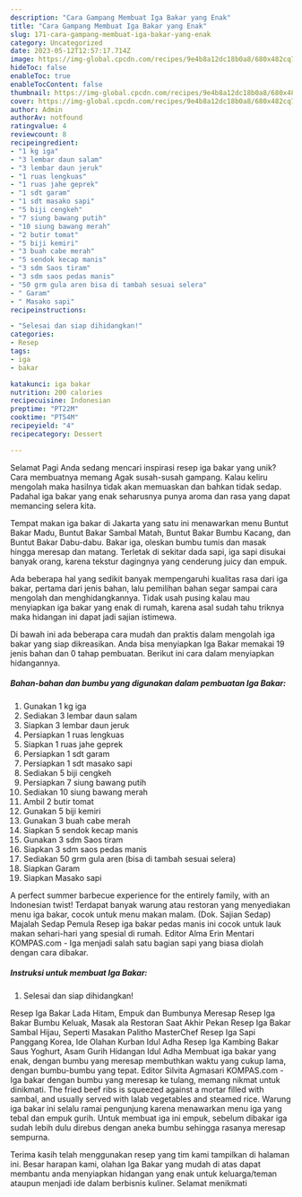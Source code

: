 ```yaml
---
description: "Cara Gampang Membuat Iga Bakar yang Enak"
title: "Cara Gampang Membuat Iga Bakar yang Enak"
slug: 171-cara-gampang-membuat-iga-bakar-yang-enak
category: Uncategorized
date: 2023-05-12T12:57:17.714Z
image: https://img-global.cpcdn.com/recipes/9e4b8a12dc18b0a8/680x482cq70/iga-bakar-foto-resep-utama.jpg
hideToc: false
enableToc: true
enableTocContent: false
thumbnail: https://img-global.cpcdn.com/recipes/9e4b8a12dc18b0a8/680x482cq70/iga-bakar-foto-resep-utama.jpg
cover: https://img-global.cpcdn.com/recipes/9e4b8a12dc18b0a8/680x482cq70/iga-bakar-foto-resep-utama.jpg
author: Admin
authorAv: notfound
ratingvalue: 4
reviewcount: 8
recipeingredient:
- "1 kg iga"
- "3 lembar daun salam"
- "3 lembar daun jeruk"
- "1 ruas lengkuas"
- "1 ruas jahe geprek"
- "1 sdt garam"
- "1 sdt masako sapi"
- "5 biji cengkeh"
- "7 siung bawang putih"
- "10 siung bawang merah"
- "2 butir tomat"
- "5 biji kemiri"
- "3 buah cabe merah"
- "5 sendok kecap manis"
- "3 sdm Saos tiram"
- "3 sdm saos pedas manis"
- "50 grm gula aren bisa di tambah sesuai selera"
- " Garam"
- " Masako sapi"
recipeinstructions:

- "Selesai dan siap dihidangkan!"
categories:
- Resep
tags:
- iga
- bakar

katakunci: iga bakar 
nutrition: 200 calories
recipecuisine: Indonesian
preptime: "PT22M"
cooktime: "PT54M"
recipeyield: "4"
recipecategory: Dessert

---
```



Selamat Pagi Anda sedang mencari inspirasi resep iga bakar yang unik? Cara membuatnya memang Agak susah-susah gampang. Kalau keliru mengolah maka hasilnya tidak akan memuaskan dan bahkan tidak sedap. Padahal iga bakar yang enak seharusnya punya aroma dan rasa yang dapat memancing selera kita.


Tempat makan iga bakar di Jakarta yang satu ini menawarkan menu Buntut Bakar Madu, Buntut Bakar Sambal Matah, Buntut Bakar Bumbu Kacang, dan Buntut Bakar Dabu-dabu. Bakar iga, oleskan bumbu tumis dan masak hingga meresap dan matang. Terletak di sekitar dada sapi, iga sapi disukai banyak orang, karena tekstur dagingnya yang cenderung juicy dan empuk.

Ada beberapa hal yang sedikit banyak mempengaruhi kualitas rasa dari iga bakar, pertama dari jenis bahan, lalu pemilihan bahan segar sampai cara mengolah dan menghidangkannya. Tidak usah pusing kalau mau menyiapkan iga bakar yang enak di rumah, karena asal sudah tahu triknya maka hidangan ini dapat jadi sajian istimewa.


Di bawah ini ada beberapa cara mudah dan praktis dalam mengolah iga bakar yang siap dikreasikan. Anda bisa menyiapkan Iga Bakar memakai 19 jenis bahan dan 0 tahap pembuatan. Berikut ini cara dalam menyiapkan hidangannya.

<!--inarticleads1-->

##### Bahan-bahan dan bumbu yang digunakan dalam pembuatan Iga Bakar:

1. Gunakan 1 kg iga
1. Sediakan 3 lembar daun salam
1. Siapkan 3 lembar daun jeruk
1. Persiapkan 1 ruas lengkuas
1. Siapkan 1 ruas jahe geprek
1. Persiapkan 1 sdt garam
1. Persiapkan 1 sdt masako sapi
1. Sediakan 5 biji cengkeh
1. Persiapkan 7 siung bawang putih
1. Sediakan 10 siung bawang merah
1. Ambil 2 butir tomat
1. Gunakan 5 biji kemiri
1. Gunakan 3 buah cabe merah
1. Siapkan 5 sendok kecap manis
1. Gunakan 3 sdm Saos tiram
1. Siapkan 3 sdm saos pedas manis
1. Sediakan 50 grm gula aren (bisa di tambah sesuai selera)
1. Siapkan  Garam
1. Siapkan  Masako sapi


A perfect summer barbecue experience for the entirely family, with an Indonesian twist! Terdapat banyak warung atau restoran yang menyediakan menu iga bakar, cocok untuk menu makan malam. (Dok. Sajian Sedap) Majalah Sedap Pemula Resep iga bakar pedas manis ini cocok untuk lauk makan sehari-hari yang spesial di rumah. Editor Alma Erin Mentari KOMPAS.com - Iga menjadi salah satu bagian sapi yang biasa diolah dengan cara dibakar. 

<!--inarticleads2-->

##### Instruksi untuk membuat Iga Bakar:


1. Selesai dan siap dihidangkan!

Resep Iga Bakar Lada Hitam, Empuk dan Bumbunya Meresap Resep Iga Bakar Bumbu Keluak, Masak ala Restoran Saat Akhir Pekan Resep Iga Bakar Sambal Hijau, Seperti Masakan Palitho MasterChef Resep Iga Sapi Panggang Korea, Ide Olahan Kurban Idul Adha Resep Iga Kambing Bakar Saus Yoghurt, Asam Gurih Hidangan Idul Adha Membuat iga bakar yang enak, dengan bumbu yang meresap membuthkan waktu yang cukup lama, dengan bumbu-bumbu yang tepat. Editor Silvita Agmasari KOMPAS.com - Iga bakar dengan bumbu yang meresap ke tulang, memang nikmat untuk dinikmati. The fried beef ribs is squeezed against a mortar filled with sambal, and usually served with lalab vegetables and steamed rice. Warung iga bakar ini selalu ramai pengunjung karena menawarkan menu iga yang tebal dan empuk gurih. Untuk membuat iga ini empuk, sebelum dibakar iga sudah lebih dulu direbus dengan aneka bumbu sehingga rasanya meresap sempurna. 

Terima kasih telah menggunakan resep yang tim kami tampilkan di halaman ini. Besar harapan kami, olahan Iga Bakar yang mudah di atas dapat membantu anda menyiapkan hidangan yang enak untuk keluarga/teman ataupun menjadi ide dalam berbisnis kuliner. Selamat menikmati
